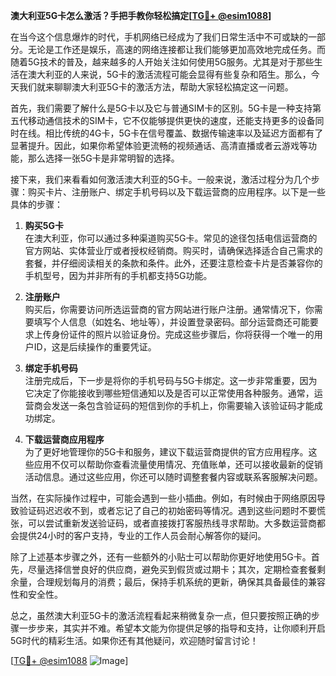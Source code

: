 **澳大利亚5G卡怎么激活？手把手教你轻松搞定[[TG💪+ @esim1088](https://t.me/s/esim1088)]**

在当今这个信息爆炸的时代，手机网络已经成为了我们日常生活中不可或缺的一部分。无论是工作还是娱乐，高速的网络连接都让我们能够更加高效地完成任务。而随着5G技术的普及，越来越多的人开始关注如何使用5G服务。尤其是对于那些生活在澳大利亚的人来说，5G卡的激活流程可能会显得有些复杂和陌生。那么，今天我们就来聊聊澳大利亚5G卡的激活方法，帮助大家轻松搞定这一问题。

首先，我们需要了解什么是5G卡以及它与普通SIM卡的区别。5G卡是一种支持第五代移动通信技术的SIM卡，它不仅能够提供更快的速度，还能支持更多的设备同时在线。相比传统的4G卡，5G卡在信号覆盖、数据传输速率以及延迟方面都有了显著提升。因此，如果你希望体验更流畅的视频通话、高清直播或者云游戏等功能，那么选择一张5G卡是非常明智的选择。

接下来，我们来看看如何激活澳大利亚的5G卡。一般来说，激活过程分为几个步骤：购买卡片、注册账户、绑定手机号码以及下载运营商的应用程序。以下是一些具体的步骤：

1. **购买5G卡**  
   在澳大利亚，你可以通过多种渠道购买5G卡。常见的途径包括电信运营商的官方网站、实体营业厅或者授权经销商。购买时，请确保选择适合自己需求的套餐，并仔细阅读相关的条款和条件。此外，还要注意检查卡片是否兼容你的手机型号，因为并非所有的手机都支持5G功能。

2. **注册账户**  
   购买后，你需要访问所选运营商的官方网站进行账户注册。通常情况下，你需要填写个人信息（如姓名、地址等），并设置登录密码。部分运营商还可能要求上传身份证件的照片以验证身份。完成这些步骤后，你将获得一个唯一的用户ID，这是后续操作的重要凭证。

3. **绑定手机号码**  
   注册完成后，下一步是将你的手机号码与5G卡绑定。这一步非常重要，因为它决定了你能接收到哪些短信通知以及是否可以正常使用各种服务。通常，运营商会发送一条包含验证码的短信到你的手机上，你需要输入该验证码才能成功绑定。

4. **下载运营商应用程序**  
   为了更好地管理你的5G卡和服务，建议下载运营商提供的官方应用程序。这些应用不仅可以帮助你查看流量使用情况、充值账单，还可以接收最新的促销活动信息。通过这些应用，你还可以随时调整套餐内容或联系客服解决问题。

当然，在实际操作过程中，可能会遇到一些小插曲。例如，有时候由于网络原因导致验证码迟迟收不到，或者忘记了自己的初始密码等情况。遇到这些问题时不要慌张，可以尝试重新发送验证码，或者直接拨打客服热线寻求帮助。大多数运营商都会提供24小时的客户支持，专业的工作人员会耐心解答你的疑问。

除了上述基本步骤之外，还有一些额外的小贴士可以帮助你更好地使用5G卡。首先，尽量选择信誉良好的供应商，避免买到假货或过期卡；其次，定期检查套餐剩余量，合理规划每月的消费；最后，保持手机系统的更新，确保其具备最佳的兼容性和安全性。

总之，虽然澳大利亚5G卡的激活流程看起来稍微复杂一点，但只要按照正确的步骤一步步来，其实并不难。希望本文能为你提供足够的指导和支持，让你顺利开启5G时代的精彩生活。如果你还有其他疑问，欢迎随时留言讨论！

[[TG💪+ @esim1088](https://t.me/s/esim1088) ![Image](https://i.postimg.cc/4NQfJmqS/Snipaste-2025-05-13-00-14-12.png)]